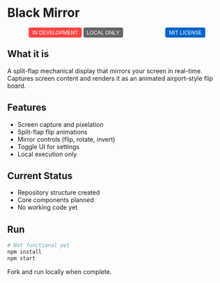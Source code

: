 # Black Mirror

<div align="center">

<span style="background: #ff4444; color: white; padding: 4px 8px; border-radius: 4px; font-size: 12px;">IN DEVELOPMENT</span>
<span style="background: #666; color: white; padding: 4px 8px; border-radius: 4px; font-size: 12px;">LOCAL ONLY</span>
<span style="background: #orange; color: white; padding: 4px 8px; border-radius: 4px; font-size: 12px;">NO RELEASE</span>
<span style="background: #0066cc; color: white; padding: 4px 8px; border-radius: 4px; font-size: 12px;">MIT LICENSE</span>

</div>

## What it is

A split-flap mechanical display that mirrors your screen in real-time. Captures screen content and renders it as an animated airport-style flip board.

## Features

- Screen capture and pixelation
- Split-flap flip animations  
- Mirror controls (flip, rotate, invert)
- Toggle UI for settings
- Local execution only

## Current Status

- Repository structure created
- Core components planned
- No working code yet

## Run

```bash
# Not functional yet
npm install
npm start
```

Fork and run locally when complete.
